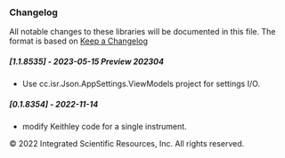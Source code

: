 ### Changelog
All notable changes to these libraries will be documented in this file.
The format is based on [Keep a Changelog](https://keepachangelog.com/en/1.0.0/)

##### [1.1.8535] - 2023-05-15 Preview 202304
* Use cc.isr.Json.AppSettings.ViewModels project for settings I/O.

##### [0.1.8354] - 2022-11-14
* modify Keithley code for a single instrument.

&copy;  2022 Integrated Scientific Resources, Inc. All rights reserved.

[0.1.8345]: https://github.com/ATECoder/dn.vi.tcp
